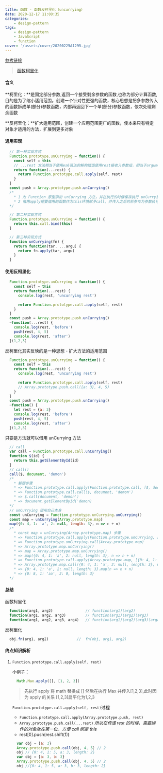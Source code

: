```yaml
---
title: 函数 - 函数反柯里化（uncurrying）
date: 2020-12-17 11:00:35
categories:
    - design-pattern
tags:
    - design-pattern
    - JavaScript
    - function
cover: '/assets/cover/20200225A1295.jpg'
---
```


[参考链接](https://segmentfault.com/a/1190000012912503)

> [函数柯里化](/2020/12/17/fucntion-currying/)

#### 含义

  **柯里化：**是固定部分参数,返回一个接受剩余参数的函数,也称为部分计算函数,目的是为了缩小适用范围，创建一个针对性更强的函数，核心思想是把多参数传入的函数拆成单(部分)参数函数，内部再返回下一个单(部分)参数函数，依次处理剩余函数

  **反柯里化：**扩大适用范围，创建一个应用范围更广的函数，使本来只有特定对象才适用的方法，扩展到更多对象

#### 通用实现

  ~~~js
    // 第一种实现方式
    Function.prototype.unCurrying = function() {
      const self = this
      // ...rest 方法相当于使用es6语法的解构赋值使用rest接收入参数组，相当于arguments rest的值是传入的所有参数组成的一个数组
      return function(...rest) {
        return Function.prototype.call.apply(self, rest)
      }
    }
    const push = Array.prototype.push.unCurrying()
    /*
      * 1 为 Function 原型添加 unCurrying 方法，并在执行的时候保存执行 unCurrying 的方法到self
      * 2 借用apply把要借用的函数作为this环境赋予call，并传入之后的形参作为参数执行
    */

    // 第二种实现方式
    Function.prototype.unCurrying = function() {
      return this.call.bind(this)
    }

    // 第三种实现方式
    function unCurrying(fn) {
      return function(tar, ...argu) {
        return fn.apply(tar, argu)
      }
    }
  ~~~

#### 使用反柯里化

  ~~~js
    Function.prototype.unCurrying = function() {
      const self = this
      return function(...rest) {
        console.log(rest, 'uncurrying rest')
        
        return Function.prototype.call.apply(self, rest)
      }
    }
    const push = Array.prototype.push.unCurrying()
    ~function(...rest) {
      console.log(rest, 'before')
      push(rest, 4, 5)
      console.log(rest, 'after')
    }(1,2,3)
  ~~~

  反柯里化其实反映的是一种思想 - 扩大方法的适用范围

  ~~~js
    Function.prototype.unCurrying = function() {
      const self = this
      return function(...rest) {
        console.log(rest, 'uncurrying rest')
        
        return Function.prototype.call.apply(self, rest)
        // Array.prototype.push.call({a: 3}, 4, 5)
      }
    }
    const push = Array.prototype.push.unCurrying()
    ~function() {
      let rest = {a: 3}
      console.log(rest, 'before')
      push(rest, 4, 5)
      console.log(rest, 'after')
    }(1,2,3)
  ~~~

  只要是方法就可以借用 unCurrying 方法

  ~~~js
    // call
    var call = Function.prototype.call.unCurrying()
    function $(id) {
      return this.getElementById(id)
    }
    // call()
    call($, document, 'demon')
    /*
      * 解题步骤
      * => Function.prototype.call.apply(Function.prototype.call, [$, document, 'demon'])
      * => Function.prototype.call.call($, document, 'demon')
      * => $.call(document, 'demon')
      * => document.getElementById('demon)
    */
    // unCurrying 借用自己本身
    const unCurrying = Function.prototype.unCurrying.unCurrying()
    const map = unCurrying(Array.prototype.map)
    map({0: 4, 1: 'a', 2: null, length: 3}, n => n + n)
    /*
      * const map = unCurrying(Array.prototype.map) 步骤
      * => Function.prototype.call.apply(Function.prototype.unCurrying, [Array.prototype.map])
      * => Function.prototype.unCurrying.call(Array.prototype.map)
      * => Array.prototype.map.unCurrying()
      * => map = Array.prototype.map.unCurrying()
      * => map({0: 4, 1: 'a', 2: null, length: 3}, n => n + n)
      * => Function.prototype.call.apply(Array.prototype.map, [{0: 4, 1: 'a', 2: null, length: 3}, n => n + n])
      * => Array.prototype.map.call({0: 4, 1: 'a', 2: null, length: 3}, n => n + n)
      * => {0: 4, 1: 'a', 2: null, length: 3}.map(n => n + n)
      * => {0: 8, 1: 'aa', 2: 0, length: 3}
    */
  ~~~~

#### 总结

  函数柯里化
  ~~~js
    function(arg1, arg2)               // function(arg1)(arg2)
    function(arg1, arg2, arg3)         // function(arg1)(arg2)(arg3)
    function(arg1, arg2, arg3, arg4)   // function(arg1)(arg2)(arg3)(arg4)
  ~~~
  反柯里化
  
  ~~~js
    obj.fn(arg1, arg2)             //  fn(obj, arg1, arg2)
  ~~~

#### 终点知识解析

 1. `Function.prototype.call.apply(self, rest)`

    小例子：
    ~~~js
      Math.Max.apply([], [1, 2, 3])
    ~~~
    > 先执行 apply 将 math 替换成 []
    > 然后在执行 Max 并传入[1,2,3],此时因为 apply 的关系  [1,2,3]扁平化为1,2,3

    `Function.prototype.call.apply(self, rest)`过程

    * `Function.prototype.call.apply(Array.prototype.push, rest)`
    * `Array.prototype.push.call(...rest)` *所以在传递 rest 的时候，需要操作的对象放在第一位，方便 call 绑定 this*
    * rest[0].push(rest.shift(1))

    ~~~js
      var obj = {a: 3}
      Array.prototype.push.call(obj, 4, 5) // 2
      obj // {0: 4, 1: 5, a: 3, length: 2}
      var obj = {a: 3, b: 3}
      Array.prototype.push.call(obj, 4, 5) // 2
      obj //{0: 4, 1: 5, a: 3, b: 3, length: 2}
    ~~~
